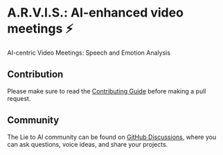 # A.R.V.I.S.: AI-enhanced video meetings ⚡

AI-centric Video Meetings: Speech and Emotion Analysis

## Contribution

Please make sure to read the [Contributing Guide](CONTRIBUTING.md) before making a pull request.

## Community

The Lie to AI community can be found on [GitHub Discussions](https://github.com/jilarganti/Lie2AI/discussions), where you can ask questions, voice ideas, and share your projects.
